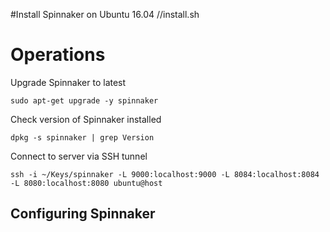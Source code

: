 
#Install Spinnaker on Ubuntu 16.04 //install.sh


# Operations

Upgrade Spinnaker to latest

```
sudo apt-get upgrade -y spinnaker
```

Check version of Spinnaker installed

```
dpkg -s spinnaker | grep Version
```

Connect to server via SSH tunnel

```
ssh -i ~/Keys/spinnaker -L 9000:localhost:9000 -L 8084:localhost:8084 -L 8080:localhost:8080 ubuntu@host
```

## Configuring Spinnaker


